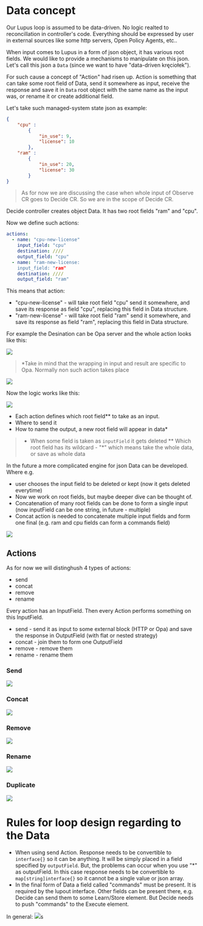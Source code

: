 # Data concept

Our Lupus loop is assumed to be data-driven. No logic realted to reconcillation in controller's code. Everything should be expressed by user in external sources like some http servers, Open Policy Agents, etc..

When input comes to Lupus in a form of json object, it has various root fields. We would like to provide a mechanisms to manipulate on this json. Let's call this json a `Data` (since we want to have "data-driven kręciołek").



For such cause a concept of "Action" had risen up. Action is something that can take some root field of Data, send it somewhere as input, receive the response and save it in `Data` root object with the same name as the input was, or rename it or create additional field.

Let's take such managed-system state json as example:
```json
{
    "cpu" :
        {
            "in_use": 9,
            "license": 10
        },
    "ram" :
        {
            "in_use": 20,
            "license": 30
        }
}
```
> As for now we are discussing the case when whole input of Observe CR goes to Decide CR. So we are in the scope of Decide CR.

Decide controller creates object Data. It has two root fields "ram" and "cpu".

Now we define such actions:
```yaml
actions:
  - name: "cpu-new-license"
    input_field: "cpu"
    destination: ////
    output_field: "cpu"
  - name: "ram-new-license:
    input_field: "ram"
    destination: ////
    output_field: "ram"
```  

This means that action:
- "cpu-new-license" - will take root field "cpu" send it somewhere, and save its response as field "cpu", replacing this field in Data structure.
- "ram-new-license" - will take root field "ram" send it somewhere, and save its response as field "ram", replacing this field in Data structure.



For example the Desination can be Opa server and the whole action looks like this:

![](../_img/17.png)

> *Take in mind that the wrapping in input and result are specific to Opa. Normally non such action takes place

![](../_img/18.png)


Now the logic works like this:

![](../_img/19.png)

- Each action defines which root field** to take as an input.
- Where to send it
- How to name the output, a new root field will appear in data*

>* When some field is taken as `inputField` it gets deleted
>** Which root field has its wildcard - "*" which means take the whole data, or save as whole data

In the future a more complicated engine for json Data can be developed. Where e.g. 
- user chooses the input field to be deleted or kept (now it gets deleted everytime)
- Now we work on root fields, but maybe deeper dive can be thought of.
- Concatenation of many root fields can be done to form a single input (now inputField can be one string, in future - multiple)
- Concat action is needed to concatenate multiple input fields and form one final (e.g. ram and cpu fields can form a commands field)


![](../_img/20.png)


## Actions

As for now we will distinghush 4 types of actions:
- send
- concat
- remove
- rename 

Every action has an InputField. Then every Action performs something on this InputField.
- send - send it as input to some external block (HTTP or Opa) and save the response in OutputField (with flat or nested strategy)
- concat - join them to form one OutputField 
- remove - remove them
- rename - rename them

### Send
![](../_img/21.png)
### Concat
![](../_img/22.png)
### Remove
![](../_img/23.png)
### Rename
![](../_img/24.png)
### Duplicate 
![](../_img/24.png)

# Rules for loop design regarding to the Data

- When using send Action. Response needs to be convertible to `interface{}` so it can be anything. It will be simply placed in a field specified by `outputField`. But, the problems can occur when you use "*" as outputField. In this case response needs to be convertible to `map[string]interface{}` so it cannot be a single value or json array. 
- In the final form of Data a field called "commands" must be present. It is required by the lupout interface. Other fields can be present there, e.g. Decide can send them to some Learn/Store element. But Decide needs to push "commands" to the Execute element. 

In general:
![](../_img/26.png)s